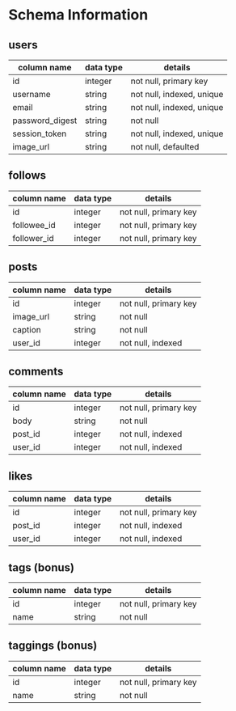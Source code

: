 # Schema Information

## users
column name     | data type | details
----------------|-----------|-----------------------
id              | integer   | not null, primary key
username        | string    | not null, indexed, unique
email           | string    | not null, indexed, unique
password_digest | string    | not null
session_token   | string    | not null, indexed, unique
image_url       | string    | not null, defaulted

## follows
column name     | data type | details
----------------|-----------|-----------------------
id              | integer   | not null, primary key
followee_id     | integer   | not null, primary key
follower_id     | integer   | not null, primary key

## posts
column name     | data type | details
----------------|-----------|-----------------------
id              | integer   | not null, primary key
image_url       | string    | not null
caption         | string    | not null
user_id         | integer   | not null, indexed


## comments
column name     | data type | details
----------------|-----------|-----------------------
id              | integer   | not null, primary key
body            | string    | not null
post_id         | integer   | not null, indexed
user_id         | integer   | not null, indexed

## likes
column name     | data type | details
----------------|-----------|-----------------------
id              | integer   | not null, primary key
post_id         | integer   | not null, indexed
user_id         | integer   | not null, indexed

## tags (bonus)
column name     | data type | details
----------------|-----------|-----------------------
id              | integer   | not null, primary key
name            | string    | not null

## taggings (bonus)
column name     | data type | details
----------------|-----------|-----------------------
id              | integer   | not null, primary key
name            | string    | not null
